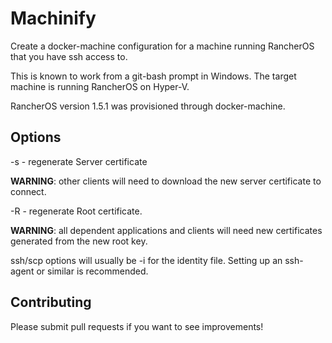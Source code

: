 # Machinify

Create a docker-machine configuration for a machine running RancherOS that you have ssh access to.

This is known to work from a git-bash prompt in Windows. The target machine is running RancherOS on Hyper-V.

RancherOS version 1.5.1 was provisioned through docker-machine.

## Options

-s - regenerate Server certificate

**WARNING**: other clients will need to download the new server certificate to connect.

-R - regenerate Root certificate.

**WARNING**: all dependent applications and clients will need new certificates generated from the new root key.

ssh/scp options will usually be -i for the identity file. Setting up an ssh-agent or similar is recommended.

## Contributing

Please submit pull requests if you want to see improvements! 
